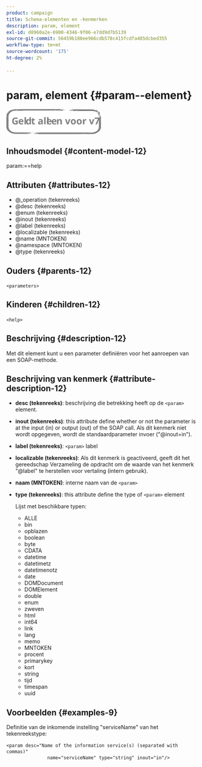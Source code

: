```yaml
---
product: campaign
title: Schema-elementen en -kenmerken
description: param, element
exl-id: d8960a2e-6900-4346-9f06-e7dd9d7b5139
source-git-commit: 56459b188ee966cdb578c415fcdfa485dcbed355
workflow-type: tm+mt
source-wordcount: '175'
ht-degree: 2%

---
```


# param, element {#param--element}

![](../../../assets/v7-only.svg)

## Inhoudsmodel {#content-model-12}

param:==help

## Attributen {#attributes-12}

* @_operation (tekenreeks)
* @desc (tekenreeks)
* @enum (tekenreeks)
* @inout (tekenreeks)
* @label (tekenreeks)
* @localizable (tekenreeks)
* @name (MNTOKEN)
* @namespace (MNTOKEN)
* @type (tekenreeks)

## Ouders {#parents-12}

`<parameters>`

## Kinderen {#children-12}

`<help>`

## Beschrijving {#description-12}

Met dit element kunt u een parameter definiëren voor het aanroepen van een SOAP-methode.

## Beschrijving van kenmerk {#attribute-description-12}

* **desc (tekenreeks)**: beschrijving die betrekking heeft op de `<param>` element.
* **inout (tekenreeks)**: this attribute define whether or not the parameter is at the input (in) or output (out) of the SOAP call. Als dit kenmerk niet wordt opgegeven, wordt de standaardparameter invoer (&quot;@inout=in&quot;).
* **label (tekenreeks)**: `<param>` label
* **localizable (tekenreeks)**: Als dit kenmerk is geactiveerd, geeft dit het gereedschap Verzameling de opdracht om de waarde van het kenmerk &quot;@label&quot; te herstellen voor vertaling (intern gebruik).
* **naam (MNTOKEN)**: interne naam van de `<param>`
* **type (tekenreeks)**: this attribute define the type of `<param>` element

   Lijst met beschikbare typen:

   * ALLE
   * bin
   * opblazen
   * boolean
   * byte
   * CDATA
   * datetime
   * datetimetz
   * datetimenotz
   * date
   * DOMDocument
   * DOMElement
   * double
   * enum
   * zweven
   * html
   * int64
   * link
   * lang
   * memo
   * MNTOKEN
   * procent
   * primarykey
   * kort
   * string
   * tijd
   * timespan
   * uuid

## Voorbeelden {#examples-9}

Definitie van de inkomende instelling &quot;serviceName&quot; van het tekenreekstype:

```
<param desc="Name of the information service(s) (separated with commas)"
               name="serviceName" type="string" inout="in"/>
```
